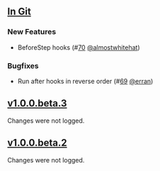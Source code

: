 ## [In Git](https://github.com/cucumber/cucumber-ruby-core/compare/v1.0.0.beta.3...master)

### New Features

 * BeforeStep hooks (#[70](https://github.com/cucumber/cucumber-ruby-core/pull/70) [@almostwhitehat](https://github.com/almostwhitehat))

### Bugfixes

  * Run after hooks in reverse order (#[69](https://github.com/cucumber/cucumber-ruby-core/pull/69) [@erran](https://github.com/erran))

## [v1.0.0.beta.3](https://github.com/cucumber/cucumber-ruby-core/compare/v1.0.0.beta.2...v1.0.0.beta.3)

Changes were not logged.

## [v1.0.0.beta.2](https://github.com/cucumber/cucumber-ruby-core/compare/v1.0.0.beta.1...v1.0.0.beta.2)

Changes were not logged.
